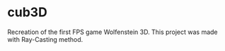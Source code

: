 # cub3D
Recreation of the first FPS game Wolfenstein 3D. This project was made with Ray-Casting method.
